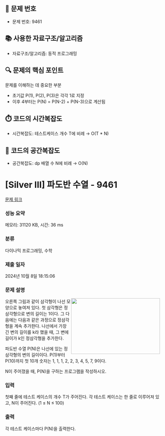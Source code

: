 ## 📌 문제 번호

- 문제 번호: 9461

## 📚 사용한 자료구조/알고리즘

- 자료구조/알고리즘: 동적 프로그래밍

## 🔍 문제의 핵심 포인트

문제를 이해하는 데 중요한 부분
- 초기값 P(1), P(2), P(3)은 각각 1로 지정
- 이후 4부터는 P(N) = P(N-2) + P(N-3)으로 계산됨

## ⏱️ 코드의 시간복잡도

- 시간복잡도: 테스트케이스 개수 T에 비례 → O(T * N)

## 🧠 코드의 공간복잡도

- 공간복잡도: dp 배열 수 N에 비례 → O(N)


# [Silver III] 파도반 수열 - 9461 

[문제 링크](https://www.acmicpc.net/problem/9461) 

### 성능 요약

메모리: 31120 KB, 시간: 36 ms

### 분류

다이나믹 프로그래밍, 수학

### 제출 일자

2024년 10월 8일 18:15:06

### 문제 설명

<p><img alt="" src="https://www.acmicpc.net/upload/images/pandovan.png" style="float:right; height:182px; width:289px">오른쪽 그림과 같이 삼각형이 나선 모양으로 놓여져 있다. 첫 삼각형은 정삼각형으로 변의 길이는 1이다. 그 다음에는 다음과 같은 과정으로 정삼각형을 계속 추가한다. 나선에서 가장 긴 변의 길이를 k라 했을 때, 그 변에 길이가 k인 정삼각형을 추가한다.</p>

<p>파도반 수열 P(N)은 나선에 있는 정삼각형의 변의 길이이다. P(1)부터 P(10)까지 첫 10개 숫자는 1, 1, 1, 2, 2, 3, 4, 5, 7, 9이다.</p>

<p>N이 주어졌을 때, P(N)을 구하는 프로그램을 작성하시오.</p>

### 입력 

 <p>첫째 줄에 테스트 케이스의 개수 T가 주어진다. 각 테스트 케이스는 한 줄로 이루어져 있고, N이 주어진다. (1 ≤ N ≤ 100)</p>

### 출력 

 <p>각 테스트 케이스마다 P(N)을 출력한다.</p>

